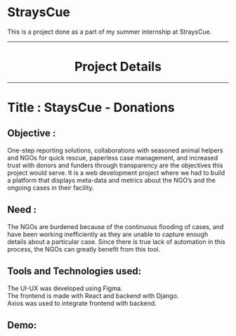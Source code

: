 # StraysCue
This is a project done as a part of my summer internship at StraysCue.







---

<h1 align="center">Project Details</h1>

---

# Title : StaysCue - Donations

## Objective :

One-step reporting solutions, collaborations with seasoned animal 
helpers and NGOs for quick rescue, paperless case management, and 
increased trust with donors and funders through transparency are 
the objectives this project would serve. It is a web development
project where we had to build a platform that displays meta-data
and metrics about the NGO’s and the ongoing cases in their facility.

## Need :
The NGOs are burdened because of the continuous flooding of cases, and
have been working inefficiently as they are unable to capture enough
details about a particular case. Since there is true lack of automation
in this process, the NGOs can greatly benefit from this tool.

## Tools and Technologies used:
The UI-UX was developed using Figma.<br/>
The frontend is made with React and backend with Django. <br/>
Axios was used to integrate frontend with backend.

## Demo:
